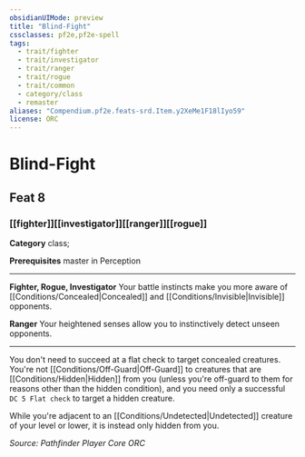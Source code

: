 ```yaml
---
obsidianUIMode: preview
title: "Blind-Fight"
cssclasses: pf2e,pf2e-spell
tags:
  - trait/fighter
  - trait/investigator
  - trait/ranger
  - trait/rogue
  - trait/common
  - category/class
  - remaster
aliases: "Compendium.pf2e.feats-srd.Item.y2XeMe1F18lIyo59"
license: ORC
---
```

# Blind-Fight
## Feat 8
### [[fighter]][[investigator]][[ranger]][[rogue]]

**Category** class; 



**Prerequisites** master in Perception
* * *
**Fighter, Rogue, Investigator** Your battle instincts make you more aware of [[Conditions/Concealed|Concealed]] and [[Conditions/Invisible|Invisible]] opponents.

**Ranger** Your heightened senses allow you to instinctively detect unseen opponents.

* * *

You don't need to succeed at a flat check to target concealed creatures. You're not [[Conditions/Off-Guard|Off-Guard]] to creatures that are [[Conditions/Hidden|Hidden]] from you (unless you're off-guard to them for reasons other than the hidden condition), and you need only a successful `DC 5 Flat check` to target a hidden creature.

While you're adjacent to an [[Conditions/Undetected|Undetected]] creature of your level or lower, it is instead only hidden from you.

*Source: Pathfinder Player Core*
*ORC*